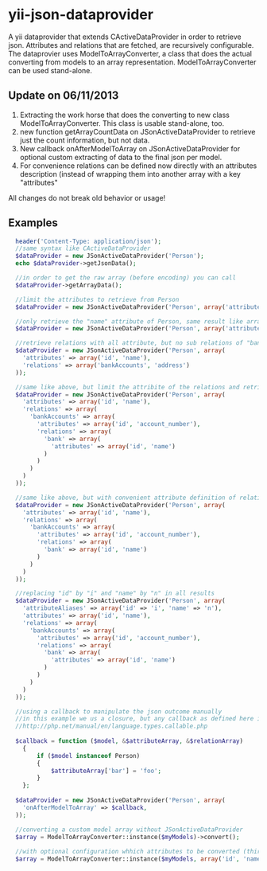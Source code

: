 yii-json-dataprovider
=====================

A yii dataprovider that extends CActiveDataProvider in order to retrieve json. Attributes and relations that are fetched, are recursively configurable. 
The dataprovier uses ModelToArrayConverter, a class that does the actual converting from models to an array representation.
ModelToArrayConverter can be used stand-alone.

Update on 06/11/2013
--------------------

1. Extracting the work horse that does the converting to new class
ModelToArrayConverter. This class is usable stand-alone, too.
2. new function getArrayCountData on JSonActiveDataProvider to retrieve
just the count information, but not data.
3. New callback onAfterModelToArray on JSonActiveDataProvider for
optional custom extracting of data to the final json per model.
4. For convenience relations can be defined now directly with an
attributes description (instead of wrapping them into another array with
a key "attributes"

All changes do not break old behavior or usage!


Examples
--------

```php
  header('Content-Type: application/json');
  //same syntax like CActiveDataProvider
  $dataProvider = new JSonActiveDataProvider('Person'); 
  echo $dataProvider->getJsonData(); 
```

```php
  //in order to get the raw array (before encoding) you can call
  $dataProvider->getArrayData(); 
```

```php
  //limit the attributes to retrieve from Person
  $dataProvider = new JSonActiveDataProvider('Person', array('attributes' => array('id', 'name')));
```

```php
  //only retrieve the "name" attribute of Person, same result like array('name')
  $dataProvider = new JSonActiveDataProvider('Person', array('attributes' => 'name'));
```

```php
  //retrieve relations with all attribute, but no sub relations of "bankAccounts" or "address"
  $dataProvider = new JSonActiveDataProvider('Person', array(
    'attributes' => array('id', 'name'), 
    'relations' => array('bankAccounts', 'address')
  ));
```

```php
  //same like above, but limit the attribite of the relations and retrieve relation "bank" of each "bankAccounts"
  $dataProvider = new JSonActiveDataProvider('Person', array(
    'attributes' => array('id', 'name'), 
    'relations' => array(
      'bankAccounts' => array(
        'attributes' => array('id', 'account_number'), 
        'relations' => array(
          'bank' => array(
            'attributes' => array('id', 'name')
          )
        )
      )
    )
  ));
```

```php
  //same like above, but with convenient attribute definition of relations
  $dataProvider = new JSonActiveDataProvider('Person', array(
    'attributes' => array('id', 'name'), 
    'relations' => array(
      'bankAccounts' => array(
        'attributes' => array('id', 'account_number'), 
        'relations' => array(
          'bank' => array('id', 'name')
        )
      )
    )
  ));
```

```php
  //replacing "id" by "i" and "name" by "n" in all results
  $dataProvider = new JSonActiveDataProvider('Person', array(
    'attributeAliases' => array('id' => 'i', 'name' => 'n'),
    'attributes' => array('id', 'name'), 
    'relations' => array(
      'bankAccounts' => array(
        'attributes' => array('id', 'account_number'), 
        'relations' => array(
          'bank' => array(
            'attributes' => array('id', 'name')
          )
        )
      )
    )
  ));
```

```php
  //using a callback to manipulate the json outcome manually
  //in this example we us a closure, but any callback as defined here is fine: 
  //http://php.net/manual/en/language.types.callable.php
  
  $callback = function ($model, &$attributeArray, &$relationArray)
	{
		if ($model instanceof Person)
		{
			$attributeArray['bar'] = 'foo';
		}
	};
    
  $dataProvider = new JSonActiveDataProvider('Person', array(
    'onAfterModelToArray' => $callback,
  ));
```

```php
  //converting a custom model array without JSonActiveDataProvider
  $array = ModelToArrayConverter::instance($myModels)->convert();
  
  //with optional configuration whhich attributes to be converted (third parameter accepts relation config)
  $array = ModelToArrayConverter::instance($myModels, array('id', 'name'))->convert();
```
